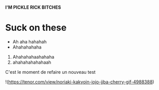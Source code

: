 **I'M PICKLE RICK BITCHES**

# Suck on these

* Ah aha hahahah
* Ahahahahaha

1. Ahahahahaahahaha
1. ahahahahahahaah
 


C'est le moment de refaire un nouveau test

!(https://tenor.com/view/noriaki-kakyoin-jojo-jjba-cherry-gif-4988388)
